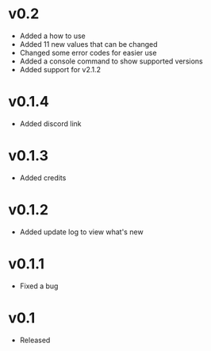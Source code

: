 # v0.2
- Added a how to use
- Added 11 new values that can be changed
- Changed some error codes for easier use
- Added a console command to show supported versions
- Added support for v2.1.2

# v0.1.4
- Added discord link

# v0.1.3
- Added credits

# v0.1.2
- Added update log to view what's new

# v0.1.1
- Fixed a bug

# v0.1
- Released

